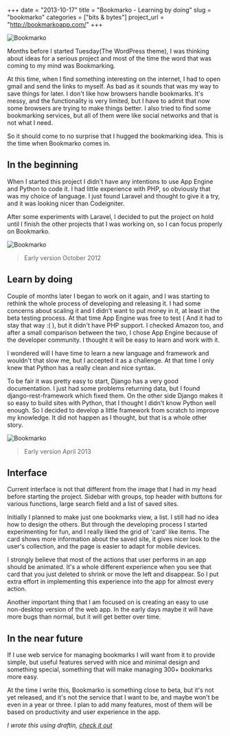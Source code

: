 +++
date        = "2013-10-17"
title       = "Bookmarko - Learning by doing"
slug        = "bookmarko"
categories  = ["bits & bytes"]
project_url = "http://bookmarkoapp.com/"
+++

![Bookmarko](/img/bookmarko_large.png)

Months before I started Tuesday(The WordPress theme), I was thinking about ideas for a serious project and most of the time the word that was coming to my mind was Bookmarking.  

At this time, when I find something interesting on the internet, I had to open gmail and send the links to myself. As bad as it sounds that was my way to save things for later. I don't like how browsers handle bookmarks. It's messy, and the functionality is very limited, but I have to admit that now some browsers are trying to make things better. I also tried to find some bookmarking services, but all of them were like social networks and that is not what I need.  

So it should come to no surprise that I hugged the bookmarking idea. This is the time when Bookmarko comes in.

## In the beginning

When I started this project I didn't have any intentions to use App Engine and Python to code it. I had little experience with PHP, so obviously that was my choice of language. I just found Laravel and thought to give it a try, and it was looking nicer than Codeigniter.  

After some experiments with Laravel, I decided to put the project on hold until I finish the other projects that I was working on, so I can focus properly on Bookmarko.  


![Bookmarko](/img/bookmarko_1.png)  

> Early version October 2012

## Learn by doing

Couple of months later I began to work on it again, and I was starting to rethink the whole process of developing and releasing it. I had some concerns about scaling it and I didn't want to put money in it, at least in the beta testing process. At that time App Engine was free to test ( And it had to stay that way :( ), but it didn't have PHP support. I checked Amazon too, and after a small comparison between the two, I chose App Engine because of the developer community. I thought it will be easy to learn and work with it.  

I wondered will I have time to learn a new language and framework and wouldn't that slow me, but I accepted it as a challenge. At that time I only knew that Python has a really clean and nice syntax.  

To be fair it was pretty easy to start, Django has a very good documentation. I just had some problems returning data, but I found django-rest-framework which fixed them.
On the other side Django makes it so easy to build sites with Python, that I thought I didn't know Python well enough. So I decided to develop a little framework from scratch to improve my knowledge. It did not happen as I thought, but that is a whole other story.  

![Bookmarko](/img/bookmarko_2.png)  

> Early version April 2013

## Interface


Current interface is not that different from the image that I had in my head before starting the project. Sidebar with groups, top header with buttons for various functions, large search field and a list of saved sites.  

Initially I planned to make just one bookmarks view, a list. I still had no idea how to design the others. But through the developing process I started experimenting for fun, and I really liked the grid of 'card' like items.
The card shows more information about the saved site, it gives nicer look to the user's collection, and the page is easier to adapt for mobile devices.  

I strongly believe that most of the actions that user performs in an app should be animated. It's a whole different experience when you see that card that you just deleted to shrink or move the left and disappear. So I put extra effort in implementing this experience into the app for almost every action.  

Another important thing that I am focused on is creating an easy to use non-desktop version of the web app. In the early days maybe it will have more bugs than normal, but it will get better over time.  

## In the near future

If I use web service for managing bookmarks I will want from it to provide simple, but useful features served with nice and minimal design and something special, something that will make managing 300+ bookmarks more easy.  

At the time I write this, Bookmarko is something close to beta, but it's not yet released, and it's not the service that I want to be, and maybe won't be even in a year or three. I plan to add many features, most of them will be based on productivity and user experience in the app.  

*I wrote this using draftin, [check it out](http://draftin.com)*
